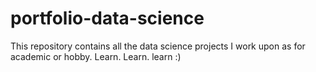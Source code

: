 # portfolio-data-science
This repository contains all the data science projects I work upon as for academic or hobby. Learn. Learn. learn :) 
